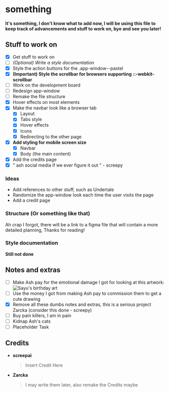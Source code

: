 # something

**It's something, I don't know what to add now, I will be using this file to keep track of advancements and stuff to work on, bye and see you later!**

## Stuff to work on

- [x] Get stuff to work on
- [ ] *(Optional) Write a style documentation*
- [x] Style the action buttons for the .app-window--pastel
- [x] **(Important) Style the scrollbar for browsers supporting ::-webkit-scrollbar**
- [ ] Work on the development board
- [ ] Redesign app-window
- [ ] Remake the file structure
- [x] Hover effects on most elements
- [x] Make the navbar look like a browser tab
  - [x] Layout
  - [x] Tabs style
  - [x] Hover effects
  - [x] Icons
  - [x] Redirecting to the other page
- [x] **Add styling for mobile screen size**
  - [x] Navbar
  - [x] Body (the main content)
- [x] Add the credits page
- [x] " ash social media if we ever figure it out " - screepy

### Ideas

- Add references to other stuff, such as Undertale
- Randomize the app-window look each time the user visits the page
- Add a credit page

### Structure (Or something like that)

Ah crap I forgot, there will be a link to a figma file that will contain a more detailed planning,
Thanks for reading!

### Style documentation

**Still not done**

## Notes and extras

- [ ] Make Ash pay for the emotional damage I got for looking at this artwork:
![Sayu's birthday art](https://cdn.discordapp.com/attachments/933943929643098142/1033480376989003876/Untitled2192_20221011124806.png)
- [ ] Use the money I got from making Ash pay to commission them to get a cute drawing
- [x] Remove all these dumbs notes and extras, this is a serious project Zarcka (consider this done - screepy)
- [ ] Buy pain killers, I am in pain
- [ ] Kidnap Ash's cats
- [ ] Placeholder Task

## Credits

- **screepai**
  > Insert Credit Here
- **Zarcka**
  > I may write them later, also remake the Credits maybe

